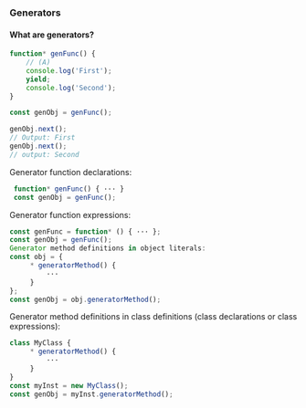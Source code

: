 ### Generators

#### What are generators? 

```js 
function* genFunc() {
    // (A)
    console.log('First');
    yield;
    console.log('Second');
}

const genObj = genFunc();

genObj.next();
// Output: First
genObj.next();
// output: Second

```
Generator function declarations:
```js 
 function* genFunc() { ··· }
 const genObj = genFunc();
```
Generator function expressions:
```js 
const genFunc = function* () { ··· };
const genObj = genFunc();
Generator method definitions in object literals:
const obj = {
     * generatorMethod() {
         ···
     }
};
const genObj = obj.generatorMethod();
```

Generator method definitions in class definitions (class declarations or class expressions):
```js 
class MyClass {
     * generatorMethod() {
         ···
     }
}
const myInst = new MyClass();
const genObj = myInst.generatorMethod();
```
